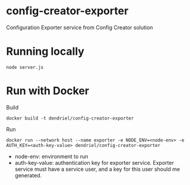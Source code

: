 # config-creator-exporter
Configuration Exporter service from Config Creator solution


# Running locally

```shell
node server.js
```


# Run with Docker

Build
```shell
docker build -t dendriel/config-creator-exporter
```

Run
```shell
docker run --network host --name exporter -e NODE_ENV=<node-env> -e AUTH_KEY=<auth-key-value> dendriel/config-creator-exporter
```

- node-env: environment to run
- auth-key-value: authentication key for exporter service. Exporter service must have a service user, and a key for this user should me generated.
